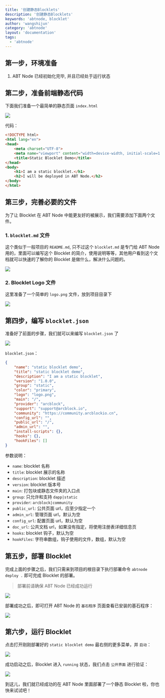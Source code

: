 ```yaml
---
title: '创建静态Blocklets'
description: '创建静态Blocklets'
keywords: 'abtnode, blocklet'
author: 'wangshijun'
category: 'abtnode'
layout: 'documentation'
tags:
  - 'abtnode'
---
```


## 第一步，环境准备

1. ABT Node 已经初始化完毕, 并且已经处于运行状态

## 第二步，准备前端静态代码

下面我们准备一个最简单的静态页面 `index.html`

![](./images/create-static-blocklet-1.png)

代码：

```html
<!DOCTYPE html>
<html lang="en">
<head>
	<meta charset="UTF-8">
	<meta name="viewport" content="width=device-width, initial-scale=1.0">
	<title>Static Blocklet Demo</title>
</head>
<body>
	<h1>I am a static blocklet.</h1>
	<h2>I will be deployed in ABT Node.</h2>
</body>
</html>
```

## 第三步，完善必要的文件

为了让 Blocklet 在 ABT Node 中能更友好的被展示，我们需要添加下面两个文件。

### 1. `blocklet.md` 文件

这个类似于一般项目的 `README.md`, 只不过这个 `blocklet.md` 是专门给 ABT Node 用的，里面可以编写这个 Blocklet 的简介，使用说明等等，其他用户看到这个文档就可以快速的了解你的 Blocklet 是做什么，解决什么问题的。

![](./images/create-static-blocklet-2.png)

### 2. Blocklet Logo 文件

这里准备了一个简单的 `logo.png` 文件，放到项目目录下

![](./images/create-static-blocklet-3.png)

## 第四步，编写 `blocklet.json`

准备好了前面的步骤，我们就可以来编写 `blocklet.json` 了

![](./images/create-static-blocklet-4.png)

`blocklet.json`：

```json
{
	"name": "static blocklet demo",
	"title": "static blocklet demo",
	"description": "I am a static blocklet",
	"version": "1.0.0",
	"group": "static",
	"color": "primary",
	"logo": "logo.png",
	"main": "/",
	"provider": "arcblock",
	"support": "support@arcblock.io",
	"community": "https://community.arcblockio.cn",
	"config_url": "",
	"public_url": "/",
	"admin_url": "",
	"install-scripts": {},
	"hooks": {},
	"hookFiles": []
}
```

参数说明：

- `name`: blocklet 名称
- `title`: blocklet 展示的名称
- `description`: blocklet 描述
- `version`: blocklet 版本号
- `main`: 打包块或静态文件夹的入口点
- `group`: 只允许和支持 `dapp|static`
- `provider`: `arcblock|community`
- `public_url`: 公共页面 url，应至少指定一个
- `admin_url`: 管理页面 url，默认为空
- `config_url`: 配置页面 url，默认为空
- `doc_url`: 公共文档 url，如果没有指定，将使用注册表详细信息页
- `hooks`: blocklet 钩子，默认为空
- `hookFiles`: 字符串数组，钩子使用的文件，数组，默认为空


## 第五步，部署 Blocklet

完成上面的步骤之后，我们只需来到项目的根目录下执行部署命令 `abtnode deploy .` 即可完成 Blocklet 的部署。

> 部署前请确保 ABT Node 已经成功运行

![](./images/create-static-blocklet-5.png)

部署成功之后，即可打开 ABT Node 的 `基石程序` 页面查看已安装的基石程序：

![](./images/create-static-blocklet-6-zh.png)

## 第六步，运行 Blocklet

点击打开刚刚部署好的 `static blocklet demo` 最右侧的更多菜单，并 `启动`：

![](./images/create-static-blocklet-7-zh.png)

成功启动之后，Blocklet 进入 `running` 状态，我们点击 `公开界面` 进行验证：

![](./images/create-static-blocklet-8.png)

到这儿，我们就已经成功的在 ABT Node 里面部署了一个静态 Blocklet 啦，你也快来试试吧！
